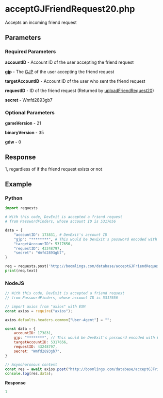 # acceptGJFriendRequest20.php

Accepts an incoming friend request

## Parameters

### Required Parameters

**accountID** - Account ID of the user accepting the friend request

**gjp** - The [GJP](/topics/encryption/gjp.md) of the user accepting the friend request

**targetAccountID** - Account ID of the user who sent the friend request

**requestID** - ID of the friend request (Returned by [uploadFriendRequest20](/endpoints/uploadFriendRequest20.md))

**secret** - Wmfd2893gb7

### Optional Parameters

**gameVersion** - 21

**binaryVersion** - 35

**gdw** - 0

## Response

1, regardless of if the friend request exists or not

## Example

<!-- tabs:start -->

### **Python**

```py
import requests

# With this code, DevExit is accepted a friend request
# from PasswordFinders, whose account ID is 5317656

data = {
    "accountID": 173831, # DevExit's account ID
    "gjp": "********", # This would be DevExit's password encoded with GJP encryption
    "targetAccountID": 5317656,
    "requestID": 43248797,
    "secret": "Wmfd2893gb7",
}

req = requests.post('http://boomlings.com/database/acceptGJFriendRequest20.php', data=data)
print(req.text)
```

### **NodeJS**
```js
// With this code, DevExit is accepted a friend request
// from PasswordFinders, whose account ID is 5317656

// import axios from "axios" with ESM
const axios = require("axios");

axios.defaults.headers.common["User-Agent"] = "";

const data = {
    accountID: 173831,
    gjp: "********", // This would be DevExit's password encoded with GJP encryption
    targetAccountID: 5317656,
    requestID: 43248797,
    secret: "Wmfd2893gb7",
}

// Asynchoronous context
const res = await axios.post("http://boomlings.com/database/acceptGJFriendRequest20.php", new URLSearchParams(data));
console.log(res.data);

```

**Response**
```py
1
```

<!-- tabs:end -->